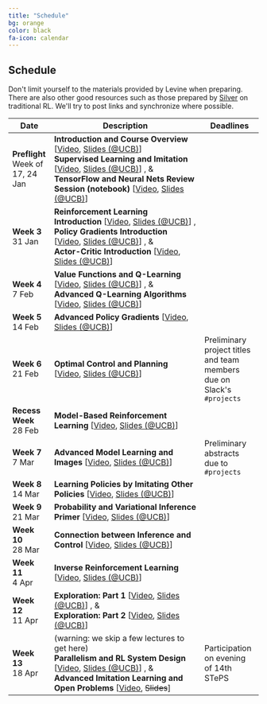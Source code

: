 ```yaml
---
title: "Schedule"
bg: orange
color: black
fa-icon: calendar
---
```


## Schedule

Don't limit yourself to the materials provided by Levine when preparing.  There are also other good resources such as those prepared by [Silver](http://www0.cs.ucl.ac.uk/staff/d.silver/web/Teaching.html) on traditional RL.  We'll try to post links and synchronize where possible.

<table class="table table-striped">
<thead class="thead-inverse"><tr><th>Date</th><th width="60%">Description</th><th>Deadlines</th></tr></thead>
<tbody>
<tr>
  <td><B>Preflight</B><BR/>Week of 17, 24 Jan
  </td>
  <td>
  <strong>
  Introduction and Course Overview
  </strong>
  [<A HREF="https://www.youtube.com/watch?v=opaBjK4TfLc">Video</A>,
  <A HREF="http://rail.eecs.berkeley.edu/deeprlcourse/static/slides/lec-1.pdf">Slides (@UCB)</A>]
  <br/>
  <strong>
  Supervised Learning and Imitation
  </strong>
  [<A HREF="https://www.youtube.com/watch?v=yPMkX_6-ESE">Video</A>,
  <A HREF="http://rail.eecs.berkeley.edu/deeprlcourse/static/slides/lec-2.pdf">Slides (@UCB)</A>]
  , &amp;
  <br/>
  <strong>
  TensorFlow and Neural Nets Review Session (notebook)
  </strong>
  [<A HREF="https://www.youtube.com/watch?v=xZKj7Z1CwHc">Video</A>,
  <A HREF="http://rail.eecs.berkeley.edu/deeprlcourse/static/slides/lec-3.pdf">Slides (@UCB)</A>]
  </td>
  <td>
  </td>
</tr>
<tr>
  <td><B>Week 3</B><BR/>31 Jan
  </td>
  <td><strong>
  Reinforcement Learning Introduction
  </strong>
  [<A HREF="https://www.youtube.com/watch?v=ml8wUkE0M6U">Video</A>,
  <A HREF="http://rail.eecs.berkeley.edu/deeprlcourse/static/slides/lec-4.pdf">Slides (@UCB)</A>]
  ,
  <br/>
  <strong>
  Policy Gradients Introduction
  </strong>
  [<A HREF="https://www.youtube.com/watch?v=XGmd3wcyDg8">Video</A>,
  <A HREF="http://rail.eecs.berkeley.edu/deeprlcourse/static/slides/lec-5.pdf">Slides (@UCB)</A>]
  , &amp;
  <br/>
  <strong>
  Actor-Critic Introduction
  </strong>
  [<A HREF="https://www.youtube.com/watch?v=Tol_jw5hWnI">Video</A>,
  <A HREF="http://rail.eecs.berkeley.edu/deeprlcourse/static/slides/lec-6.pdf">Slides (@UCB)</A>]
<br/>
  <!-- [&nbsp;»&nbsp;<A HREF="w12-rlnlp.pdf">Presenters'&nbsp;Slides&nbsp;(.pdf)</A>&nbsp;] -->
  <!--
div id="div1" style="display:none"
  iframe width="700" height="500" src="https://www.youtube.com/embed/cTkZNmnla7c?ecver=1" frameborder="0" allow="autoplay; encrypted-media" allowfullscreen /iframe
/div
-->
  </td>
  <td>
  </td>
</tr>
<tr>
  <td><B>Week 4</B><BR/>7 Feb
  </td>
  <td>
  <strong>
  Value Functions and Q-Learning
  </strong>
  [<A HREF="https://www.youtube.com/watch?v=chLN1e3ehZE">Video</A>,
  <A HREF="http://rail.eecs.berkeley.edu/deeprlcourse/static/slides/lec-7.pdf">Slides (@UCB)</A>]
  , &amp;
  <br/>
  <strong>
  Advanced Q-Learning Algorithms
  </strong>
  [<A HREF="https://www.youtube.com/watch?v=hP1UHU_1xEQ">Video</A>,
  <A HREF="http://rail.eecs.berkeley.edu/deeprlcourse/static/slides/lec-8.pdf">Slides (@UCB)</A>]
<br/>
</td>
  <td>
</td>
</tr>
<tr>
  <td><B>Week 5</B><BR/>14 Feb
  </td>
  <td><strong>
  Advanced Policy Gradients
  </strong>
  [<A HREF="https://www.youtube.com/watch?v=6v4syGD--hQ">Video</A>,
  <A HREF="http://rail.eecs.berkeley.edu/deeprlcourse/static/slides/lec-9.pdf">Slides (@UCB)</A>]
<br/>
  </td>
  <td>
  </td>
</tr>
<tr>
  <td><B>Week 6</B><BR/>21 Feb
  </td>
  <td>
  <strong>
  Optimal Control and Planning
  </strong>
  [<A HREF="https://www.youtube.com/watch?v=8-cEIknXtaI">Video</A>,
  <A HREF="http://rail.eecs.berkeley.edu/deeprlcourse/static/slides/lec-10.pdf">Slides (@UCB)</A>]
<br/>
</td>
  <td>Preliminary project titles and team members due on Slack's <code>#projects</code>
  </td>
</tr>
<tr>
  <td><B>Recess Week</B><BR/>28 Feb
  </td>
  <td>
  <strong>
  Model-Based Reinforcement Learning
  </strong>
  [<A HREF="https://www.youtube.com/watch?v=os3sIwVHfCk">Video</A>,
  <A HREF="http://rail.eecs.berkeley.edu/deeprlcourse/static/slides/lec-11.pdf">Slides (@UCB)</A>]
<br/>
</td>
  <td>
  </td>
</tr>
<tr>
  <td><B>Week 7</B><BR/>7 Mar
  </td>
  <td>
  <strong>
  Advanced Model Learning and Images
  </strong>
  [<A HREF="https://www.youtube.com/watch?v=eF5Ka834TCA">Video</A>,
  <A HREF="http://rail.eecs.berkeley.edu/deeprlcourse/static/slides/lec-12.pdf">Slides (@UCB)</A>]
<br/>
</td>
  <td>Preliminary abstracts due to <code>#projects</code>
  </td>
</tr>
<tr>
  <td><B>Week 8</B><BR/>14 Mar
  </td>
  <td>
  <strong>
  Learning Policies by Imitating Other Policies
  </strong>
  [<A HREF="https://www.youtube.com/watch?v=xbQQ1xkYDug">Video</A>,
  <A HREF="http://rail.eecs.berkeley.edu/deeprlcourse/static/slides/lec-13.pdf">Slides (@UCB)</A>]
<br/>
  </td>
  <td>
  </td>
</tr>
<tr>
  <td><B>Week 9</B><BR/>21 Mar
  </td>
  <td>
  <strong>
  Probability and Variational Inference Primer
  </strong>
  [<A HREF="https://www.youtube.com/watch?v=1bpQ0QDPGuI">Video</A>,
  <A HREF="http://rail.eecs.berkeley.edu/deeprlcourse/static/slides/lec-14.pdf">Slides (@UCB)</A>]
<br/>
  </td>
  <td>
  </td>
</tr>
<tr>
  <td><B>Week 10</B><BR/>28 Mar
  </td>
  <td>
  <strong>
  Connection between Inference and Control
  </strong>
  [<A HREF="https://www.youtube.com/watch?v=oqvTC1rTjg8">Video</A>,
  <A HREF="http://rail.eecs.berkeley.edu/deeprlcourse/static/slides/lec-15.pdf">Slides (@UCB)</A>]
  <br/>
</td>
  <td>
  </td>
</tr>
<tr>
  <td><B>Week 11</B><BR/>4 Apr
  </td>
  <td>
  <strong>
  Inverse Reinforcement Learning
  </strong>
  [<A HREF="https://www.youtube.com/watch?v=YnistinWUv4">Video</A>,
  <A HREF="http://rail.eecs.berkeley.edu/deeprlcourse/static/slides/lec-16.pdf">Slides (@UCB)</A>]
<br/>
</td>
  <td>
  </td>
</tr>
<tr>
  <td><B>Week 12</B><BR/>11 Apr
  </td>
  <td><strong>
  Exploration: Part 1
  </strong>
  [<A HREF="https://www.youtube.com/watch?v=krNJGBcEEzU">Video</A>,
  <A HREF="http://rail.eecs.berkeley.edu/deeprlcourse/static/slides/lec-17.pdf">Slides (@UCB)</A>]
  , &amp;
  <br/>
  <strong>
  Exploration: Part 2
  </strong>
  [<A HREF="https://www.youtube.com/watch?v=yRAphPPbBYI">Video</A>,
  <A HREF="http://rail.eecs.berkeley.edu/deeprlcourse/static/slides/lec-18.pdf">Slides (@UCB)</A>]
  <br/>
  </td>
  <td>
  </td>
</tr>
<tr>
  <td><B>Week 13</B><BR/>18 Apr
  </td>
  <td>(warning: we skip a few lectures to get here)<br/>
  <strong>
  Parallelism and RL System Design
  </strong>
  [<A HREF="https://www.youtube.com/watch?v=Y6feXBY6_XQ">Video</A>,
  <A HREF="http://rail.eecs.berkeley.edu/deeprlcourse/static/slides/lec-21.pdf">Slides (@UCB)</A>]
  , &amp;
  <br/>
  <strong>
  Advanced Imitation Learning and Open Problems
  </strong>
  [<A HREF="https://www.youtube.com/watch?v=RE_4L7SoatA">Video</A>,
  <s>Slides</s>] 
<br/>
  </td>
  <td>Participation on evening of 14th STePS
  </td>
</tr>
</tbody></table>

